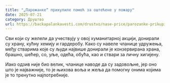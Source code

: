```yaml
---
title: "„Парожанке“ прикупиле помоћ за оштећене у пожару"
date: 2025-07-21
category: Друштво
url: https://backapalankavesti.com/drustvo/nase-price/parozanke-prikupile-pomoc-za-ostecene-u-pozaru/
---
```


Сви који су желели да учествују у овој хуманитарној акцији, донирали су храну, кућну хемију и гардеробу. Како су навеле чланице удружења, међу стварима које су људи највише донирали је конзервирана храна, брашно, шећер, со, уље, одећа, обућа, као и ствари за личну хигијену.

Иако одзив није био велик, чланице наводе да су задовољне, јер оно што је најважније, то је њихова воља и жеља да помогну онима којима је то тренутно најпотребније.
